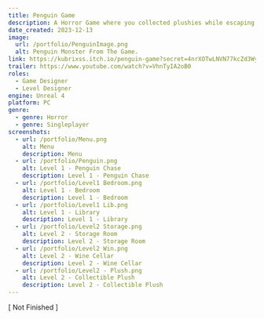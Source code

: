 ```yaml
---
title: Penguin Game
description: A Horror Game where you collected plushies while escaping the monster.
date_created: 2023-12-13
image:
  url: /portfolio/PenguinImage.png
  alt: Penguin Monster From The Game.
link: https://kubrixss.itch.io/penguin-game?secret=4nrXOTwLNVN77kcZd3Wynv7nyA
trailer: https://www.youtube.com/watch?v=VhnTyIA2oB0
roles:
  - Game Designer
  - Level Designer
engine: Unreal 4
platform: PC
genre:
  - genre: Horror
  - genre: Singleplayer
screenshots:
  - url: /portfolio/Menu.png
    alt: Menu
    description: Menu
  - url: /portfolio/Penguin.png
    alt: Level 1 - Penguin Chase
    description: Level 1 - Penguin Chase
  - url: /portfolio/Level1 Bedroom.png
    alt: Level 1 - Bedroom
    description: Level 1 - Bedroom
  - url: /portfolio/Level1 Lib.png
    alt: Level 1 - Library
    description: Level 1 - Library
  - url: /portfolio/Level2 Storage.png
    alt: Level 2 - Storage Room
    description: Level 2 - Storage Room
  - url: /portfolio/Level2 Win.png
    alt: Level 2 - Wine Cellar
    description: Level 2 - Wine Cellar
  - url: /portfolio/Level2 - Plush.png
    alt: Level 2 - Collectible Plush
    description: Level 2 - Collectible Plush
---
```

[ Not Finished ]
